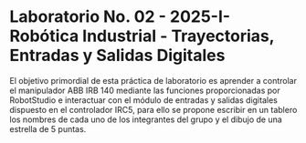 # Laboratorio No. 02 - 2025-I- Robótica Industrial - Trayectorias, Entradas y Salidas Digitales
El objetivo primordial de esta práctica de laboratorio es aprender a controlar el manipulador ABB IRB 140 mediante las funciones proporcionadas por RobotStudio e interactuar con el módulo de entradas y salidas digitales dispuesto en el controlador IRC5, para ello se propone escribir en un tablero los nombres de cada uno de los integrantes del grupo y el dibujo de una estrella de 5 puntas.
